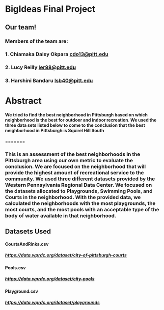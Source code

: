 # BigIdeas Final Project

## Our team!

### Members of the team are:
### 1. Chiamaka Daisy Okpara cdo13@pitt.edu
### 2. Lucy Reilly           ler98@pitt.edu
### 3. Harshini Bandaru      lsb40@pitt.edu

# Abstract

#### We tried to find the best neighborhood in Pittsburgh based on which neighborhood is the best for outdoor and indoor recreation. We used the three data sets listed below to come to the conclusion that the best neighborhood in Pittsburgh is Squirel Hill South
=======
### This is an assessment of the best neighborhoods in the Pittsburgh area using our own metric to evaluate the conclusion. We are focused on the neighborhood that will provide the highest amount of recreational service to the community. We used three different  datasets provided by the Western Pennsylvania Regional Data Center. We focused on the datasets allocated to Playgrounds, Swimming Pools, and Courts in the neighborhood. With the provided data, we calculated the neighborhoods with the most playgrounds, the most courts, and the most pools with an acceptable type of the body of water available in that neighborhood.


## Datasets Used
#### CourtsAndRinks.csv
##### https://data.wprdc.org/dataset/city-of-pittsburgh-courts
#### Pools.csv
##### https://data.wprdc.org/dataset/city-pools
#### Playground.csv
##### https://data.wprdc.org/dataset/playgrounds